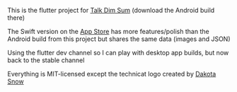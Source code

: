 This is the flutter project for [Talk Dim Sum](http://talkdimsum.com) (download the Android build there)

The Swift version on the [App Store](https://apps.apple.com/us/app/talk-dim-sum/id953929066) has more features/polish than the Android build from this project but shares the same data (images and JSON)

Using the flutter dev channel so I can play with desktop app builds, but now back to the stable channel

Everything is MIT-licensed except the technicat logo created by [Dakota Snow](http://espressyourself.coffee/)
